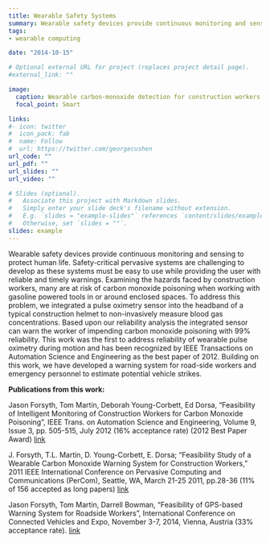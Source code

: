 ```yaml
---
title: Wearable Safety Systems
summary: Wearable safety devices provide continuous monitoring and sensing to protect human life.
tags:
- wearable computing

date: "2014-10-15"

# Optional external URL for project (replaces project detail page).
#external_link: ""

image:
  caption: Wearable carbon-monoxide detection for construction workers.
  focal_point: Smart

links:
#- icon: twitter
#  icon_pack: fab
#  name: Follow
#  url: https://twitter.com/georgecushen
url_code: ""
url_pdf: ""
url_slides: ""
url_video: ""

# Slides (optional).
#   Associate this project with Markdown slides.
#   Simply enter your slide deck's filename without extension.
#   E.g. `slides = "example-slides"` references `content/slides/example-slides.md`.
#   Otherwise, set `slides = ""`.
slides: example
---
```


Wearable safety devices provide continuous monitoring and sensing to protect human life. Safety-critical pervasive systems are challenging to develop as these systems must be easy to use while providing the user with reliable and timely warnings. Examining the hazards faced by construction workers, many are at risk of carbon monoxide poisoning when working with gasoline powered tools in or around enclosed spaces. To address this problem, we integrated a pulse oximetry sensor into the headband of a typical construction helmet to non-invasively measure blood gas concentrations. Based upon our reliability analysis the integrated sensor can warn the worker of impending carbon monoxide poisoning with 99% reliability. This work was the first to address reliability of wearable pulse oximetry during motion and has been recognized by IEEE Transactions on Automation Science and Engineering as the best paper of 2012. Building on this work, we have developed a warning system for road-side workers and emergency personnel to estimate potential vehicle strikes.



**Publications from this work:**

Jason Forsyth, Tom Martin, Deborah Young-Corbett, Ed Dorsa, “Feasibility of Intelligent Monitoring of Construction Workers for Carbon Monoxide Poisoning”, IEEE Trans. on Automation Science and Engineering, Volume 9, Issue 3, pp. 505-515, July 2012 (16% acceptance rate) (2012 Best Paper Award) [link](/publication/tase-journal/)

J. Forsyth, T.L. Martin, D. Young-Corbett, E. Dorsa; “Feasibility Study of a Wearable Carbon Monoxide Warning System for Construction Workers,” 2011 IEEE International Conference on Pervasive Computing and Communications (PerCom),  Seattle, WA, March 21-25 2011, pp.28-36 (11% of 156 accepted as long papers) [link](/publication/percom/)

Jason Forsyth, Tom Martin, Darrell Bowman, “Feasibility of GPS-based Warning System for Roadside Workers”, International Conference on Connected Vehicles and Expo, November 3-7, 2014, Vienna, Austria (33% acceptance rate). [link](/publication/iccv/)